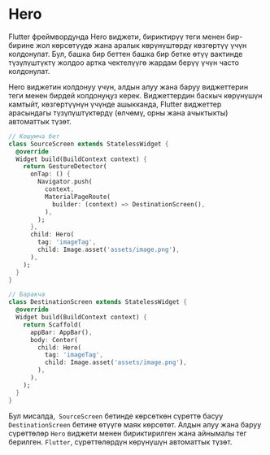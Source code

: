 # Hero

Flutter фреймвордунда Hero виджети, бириктирүү теги менен бир-бирине жол көрсөтүүдө жана аралык көрүнүштөрдү көзгөртүү үчүн колдонулат. Бул, башка бир беттен башка бир бетке өтүү вактинде түзүлүштүктү жолдоо артка чектелүүгө жардам берүү үчүн часто колдонулат.

Hero виджетин колдонуу үчүн, алдын алуу жана баруу виджеттерин теги менен бирдей колдонуңуз керек. Виджеттердин баскыч көрүнүшүн камтыйт, көзгөртүүнүн үчүнде ашыкканда, Flutter виджеттер арасындагы түзүлүштүктөрдү (өлчөмү, орны жана ачыктыкты) автоматтык түзөт.
```dart
// Кошумча бет
class SourceScreen extends StatelessWidget {
  @override
  Widget build(BuildContext context) {
    return GestureDetector(
      onTap: () {
        Navigator.push(
          context,
          MaterialPageRoute(
            builder: (context) => DestinationScreen(),
          ),
        );
      },
      child: Hero(
        tag: 'imageTag',
        child: Image.asset('assets/image.png'),
      ),
    );
  }
}

// Баракча
class DestinationScreen extends StatelessWidget {
  @override
  Widget build(BuildContext context) {
    return Scaffold(
      appBar: AppBar(),
      body: Center(
        child: Hero(
          tag: 'imageTag',
          child: Image.asset('assets/image.png'),
        ),
      ),
    );
  }
}
```
Бул мисалда,` SourceScreen` бетинде көрсөткөн сүрөттө басуу `DestinationScreen` бетине өтүүгө маяк көрсөтөт. Алдын алуу жана баруу сүрөттөлөр `Hero` виджети менен бириктирилген жана айнымалы тег берилген. `Flutter`, сүрөттөлөрдүн көрүнүшүн автоматтык түзөт.